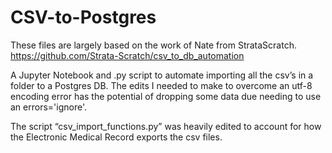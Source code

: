 # CSV-to-Postgres
These files are largely based on the work of Nate from StrataScratch. https://github.com/Strata-Scratch/csv_to_db_automation

A Jupyter Notebook and .py script to automate importing all the csv’s in a folder to a Postgres DB. The edits I needed to make to overcome an utf-8 encoding error has the potential of dropping some data due needing to use an errors='ignore'.

The script “csv_import_functions.py” was heavily edited to account for how the Electronic Medical Record exports the csv files.
